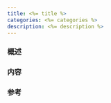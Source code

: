 ```yaml
---
title: <%= title %>
categories: <%= categories %>
description: <%= description %>
---
```


### 概述

### 内容

### 参考
